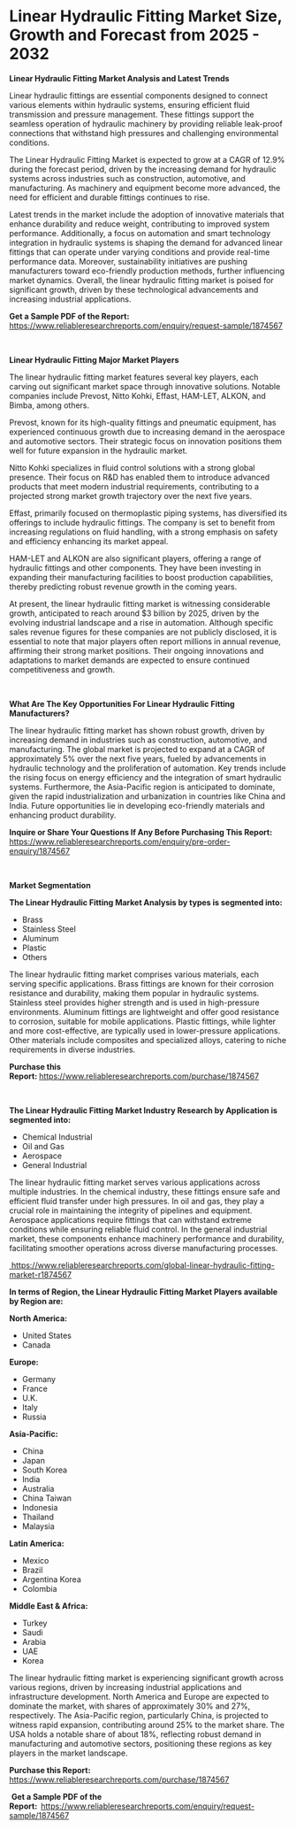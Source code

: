 <p><h1>Linear Hydraulic Fitting Market Size, Growth and Forecast from 2025 - 2032</h1></p><p><strong>Linear Hydraulic Fitting Market Analysis and Latest Trends</strong></p>
<p><p>Linear hydraulic fittings are essential components designed to connect various elements within hydraulic systems, ensuring efficient fluid transmission and pressure management. These fittings support the seamless operation of hydraulic machinery by providing reliable leak-proof connections that withstand high pressures and challenging environmental conditions. </p><p>The Linear Hydraulic Fitting Market is expected to grow at a CAGR of 12.9% during the forecast period, driven by the increasing demand for hydraulic systems across industries such as construction, automotive, and manufacturing. As machinery and equipment become more advanced, the need for efficient and durable fittings continues to rise. </p><p>Latest trends in the market include the adoption of innovative materials that enhance durability and reduce weight, contributing to improved system performance. Additionally, a focus on automation and smart technology integration in hydraulic systems is shaping the demand for advanced linear fittings that can operate under varying conditions and provide real-time performance data. Moreover, sustainability initiatives are pushing manufacturers toward eco-friendly production methods, further influencing market dynamics. Overall, the linear hydraulic fitting market is poised for significant growth, driven by these technological advancements and increasing industrial applications.</p></p>
<p><strong>Get a Sample PDF of the Report:&nbsp;</strong> <a href="https://www.reliableresearchreports.com/enquiry/request-sample/1874567?utm_campaign=2239&utm_medium=2&utm_source=Github&utm_content=ia&utm_term=12042025&utm_id=linear-hydraulic-fitting">https://www.reliableresearchreports.com/enquiry/request-sample/1874567</a></p>
<p>&nbsp;</p>
<p><strong>Linear Hydraulic Fitting Major Market Players</strong></p>
<p><p>The linear hydraulic fitting market features several key players, each carving out significant market space through innovative solutions. Notable companies include Prevost, Nitto Kohki, Effast, HAM-LET, ALKON, and Bimba, among others. </p><p>Prevost, known for its high-quality fittings and pneumatic equipment, has experienced continuous growth due to increasing demand in the aerospace and automotive sectors. Their strategic focus on innovation positions them well for future expansion in the hydraulic market.</p><p>Nitto Kohki specializes in fluid control solutions with a strong global presence. Their focus on R&D has enabled them to introduce advanced products that meet modern industrial requirements, contributing to a projected strong market growth trajectory over the next five years.</p><p>Effast, primarily focused on thermoplastic piping systems, has diversified its offerings to include hydraulic fittings. The company is set to benefit from increasing regulations on fluid handling, with a strong emphasis on safety and efficiency enhancing its market appeal.</p><p>HAM-LET and ALKON are also significant players, offering a range of hydraulic fittings and other components. They have been investing in expanding their manufacturing facilities to boost production capabilities, thereby predicting robust revenue growth in the coming years.</p><p>At present, the linear hydraulic fitting market is witnessing considerable growth, anticipated to reach around $3 billion by 2025, driven by the evolving industrial landscape and a rise in automation. Although specific sales revenue figures for these companies are not publicly disclosed, it is essential to note that major players often report millions in annual revenue, affirming their strong market positions. Their ongoing innovations and adaptations to market demands are expected to ensure continued competitiveness and growth.</p></p>
<p>&nbsp;</p>
<p><strong>What Are The Key Opportunities For Linear Hydraulic Fitting Manufacturers?</strong></p>
<p><p>The linear hydraulic fitting market has shown robust growth, driven by increasing demand in industries such as construction, automotive, and manufacturing. The global market is projected to expand at a CAGR of approximately 5% over the next five years, fueled by advancements in hydraulic technology and the proliferation of automation. Key trends include the rising focus on energy efficiency and the integration of smart hydraulic systems. Furthermore, the Asia-Pacific region is anticipated to dominate, given the rapid industrialization and urbanization in countries like China and India. Future opportunities lie in developing eco-friendly materials and enhancing product durability.</p></p>
<p><strong>Inquire or Share Your Questions If Any Before Purchasing This Report:</strong> <a href="https://www.reliableresearchreports.com/enquiry/pre-order-enquiry/1874567?utm_campaign=2239&utm_medium=2&utm_source=Github&utm_content=ia&utm_term=12042025&utm_id=linear-hydraulic-fitting">https://www.reliableresearchreports.com/enquiry/pre-order-enquiry/1874567</a></p>
<p>&nbsp;</p>
<p><strong>Market Segmentation</strong></p>
<p><strong>The Linear Hydraulic Fitting Market Analysis by types is segmented into:</strong></p>
<p><ul><li>Brass</li><li>Stainless Steel</li><li>Aluminum</li><li>Plastic</li><li>Others</li></ul></p>
<p><p>The linear hydraulic fitting market comprises various materials, each serving specific applications. Brass fittings are known for their corrosion resistance and durability, making them popular in hydraulic systems. Stainless steel provides higher strength and is used in high-pressure environments. Aluminum fittings are lightweight and offer good resistance to corrosion, suitable for mobile applications. Plastic fittings, while lighter and more cost-effective, are typically used in lower-pressure applications. Other materials include composites and specialized alloys, catering to niche requirements in diverse industries.</p></p>
<p><strong>Purchase this Report:&nbsp;</strong><a href="https://www.reliableresearchreports.com/purchase/1874567?utm_campaign=2239&utm_medium=2&utm_source=Github&utm_content=ia&utm_term=12042025&utm_id=linear-hydraulic-fitting">https://www.reliableresearchreports.com/purchase/1874567</a></p>
<p>&nbsp;</p>
<p><strong>The Linear Hydraulic Fitting Market Industry Research by Application is segmented into:</strong></p>
<p><ul><li>Chemical Industrial</li><li>Oil and Gas</li><li>Aerospace</li><li>General Industrial</li></ul></p>
<p><p>The linear hydraulic fitting market serves various applications across multiple industries. In the chemical industry, these fittings ensure safe and efficient fluid transfer under high pressures. In oil and gas, they play a crucial role in maintaining the integrity of pipelines and equipment. Aerospace applications require fittings that can withstand extreme conditions while ensuring reliable fluid control. In the general industrial market, these components enhance machinery performance and durability, facilitating smoother operations across diverse manufacturing processes.</p></p>
<p><a href="https://www.reliableresearchreports.com/global-linear-hydraulic-fitting-market-r1874567?utm_campaign=2239&utm_medium=2&utm_source=Github&utm_content=ia&utm_term=12042025&utm_id=linear-hydraulic-fitting">&nbsp;https://www.reliableresearchreports.com/global-linear-hydraulic-fitting-market-r1874567</a></p>
<p><strong>In terms of Region, the Linear Hydraulic Fitting Market Players available by Region are:</strong></p>
<p>
    <p> <strong> North America: </strong>
        <ul>
            <li>United States</li>
            <li>Canada</li>
        </ul>
        </p> 
    <p> <strong> Europe: </strong>
        <ul>
            <li>Germany</li>
            <li>France</li>
            <li>U.K.</li>
            <li>Italy</li>
            <li>Russia</li>
        </ul>
        </p> 
    <p> <strong> Asia-Pacific: </strong>
        <ul>
            <li>China</li>
            <li>Japan</li>
            <li>South Korea</li>
            <li>India</li>
            <li>Australia</li>
            <li>China Taiwan</li>
            <li>Indonesia</li>
            <li>Thailand</li>
            <li>Malaysia</li>
        </ul>
        </p> 
    <p> <strong> Latin America: </strong>
        <ul>
            <li>Mexico</li>
            <li>Brazil</li>
            <li>Argentina Korea</li>
            <li>Colombia</li>
        </ul>
        </p> 
    <p> <strong> Middle East & Africa: </strong>
        <ul>
            <li>Turkey</li>
            <li>Saudi</li>
            <li>Arabia</li>
            <li>UAE</li>
            <li>Korea</li>
        </ul>
    </p>
    </p>
<p><p>The linear hydraulic fitting market is experiencing significant growth across various regions, driven by increasing industrial applications and infrastructure development. North America and Europe are expected to dominate the market, with shares of approximately 30% and 27%, respectively. The Asia-Pacific region, particularly China, is projected to witness rapid expansion, contributing around 25% to the market share. The USA holds a notable share of about 18%, reflecting robust demand in manufacturing and automotive sectors, positioning these regions as key players in the market landscape.</p></p>
<p><strong>Purchase this Report: </strong><a href="https://www.reliableresearchreports.com/purchase/1874567?utm_campaign=2239&utm_medium=2&utm_source=Github&utm_content=ia&utm_term=12042025&utm_id=linear-hydraulic-fitting">https://www.reliableresearchreports.com/purchase/1874567</a></p>
<p>&nbsp;<strong>Get a Sample PDF of the Report:&nbsp;&nbsp;</strong><a href="https://www.reliableresearchreports.com/enquiry/request-sample/1874567?utm_campaign=2239&utm_medium=2&utm_source=Github&utm_content=ia&utm_term=12042025&utm_id=linear-hydraulic-fitting">https://www.reliableresearchreports.com/enquiry/request-sample/1874567</a></p>
<p><strong></strong></p>
<p><p></p><p></p><p></p></p>